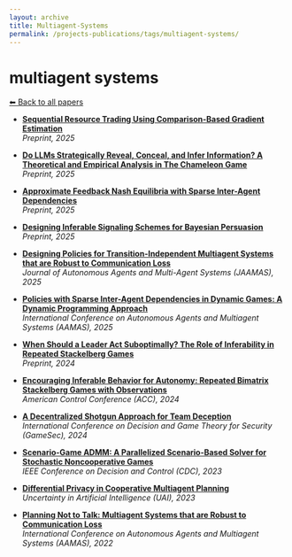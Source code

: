 ```yaml
---
layout: archive
title: Multiagent-Systems
permalink: /projects-publications/tags/multiagent-systems/
---
```


# multiagent systems
[⬅ Back to all papers](../papers.md)

- **[Sequential Resource Trading Using Comparison-Based Gradient Estimation](../papers.md)**  
  *Preprint, 2025*

- **[Do LLMs Strategically Reveal, Conceal, and Infer Information? A Theoretical and Empirical Analysis in The Chameleon Game](../papers.md)**  
  *Preprint, 2025*

- **[Approximate Feedback Nash Equilibria with Sparse Inter-Agent Dependencies](../papers.md)**  
  *Preprint, 2025*

- **[Designing Inferable Signaling Schemes for Bayesian Persuasion](../papers.md)**  
  *Preprint, 2025*

- **[Designing Policies for Transition-Independent Multiagent Systems that are Robust to Communication Loss](../papers.md)**  
  *Journal of Autonomous Agents and Multi-Agent Systems (JAAMAS), 2025*

- **[Policies with Sparse Inter-Agent Dependencies in Dynamic Games: A Dynamic Programming Approach](../papers.md)**  
  *International Conference on Autonomous Agents and Multiagent Systems (AAMAS), 2025*

- **[When Should a Leader Act Suboptimally? The Role of Inferability in Repeated Stackelberg Games](../papers.md)**  
  *Preprint, 2024*

- **[Encouraging Inferable Behavior for Autonomy: Repeated Bimatrix Stackelberg Games with Observations](../papers.md)**  
  *American Control Conference (ACC), 2024*

- **[A Decentralized Shotgun Approach for Team Deception](../papers.md)**  
  *International Conference on Decision and Game Theory for Security (GameSec), 2024*

- **[Scenario-Game ADMM: A Parallelized Scenario-Based Solver for Stochastic Noncooperative Games](../papers.md)**  
  *IEEE Conference on Decision and Control (CDC), 2023*

- **[Differential Privacy in Cooperative Multiagent Planning](../papers.md)**  
  *Uncertainty in Artificial Intelligence (UAI), 2023*

- **[Planning Not to Talk: Multiagent Systems that are Robust to Communication Loss](../papers.md)**  
  *International Conference on Autonomous Agents and Multiagent Systems (AAMAS), 2022*